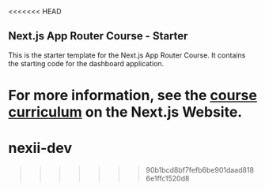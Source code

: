 <<<<<<< HEAD
## Next.js App Router Course - Starter

This is the starter template for the Next.js App Router Course. It contains the starting code for the dashboard application.

For more information, see the [course curriculum](https://nextjs.org/learn) on the Next.js Website.
=======
# nexii-dev
>>>>>>> 90b1bcd8bf7fefb6be901daad8186e1ffc1520d8
